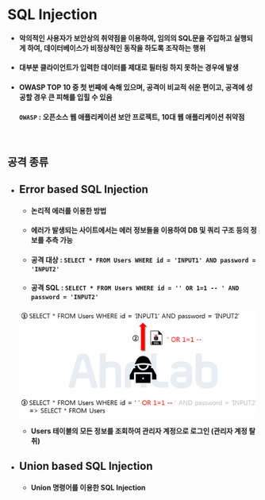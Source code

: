 # SQL Injection
* #### 악의적인 사용자가 보안상의 취약점을 이용하여, 임의의 SQL문을 주입하고 실행되게 하여, 데이터베이스가 비정상적인 동작을 하도록 조작하는 행위
* #### 대부분 클라이언트가 입력한 데이터를 제대로 필터링 하지 못하는 경우에 발생
* #### OWASP TOP 10 중 첫 번째에 속해 있으며, 공격이 비교적 쉬운 편이고, 공격에 성공할 경우 큰 피해를 입힐 수 있음
    #### `OWASP` : 오픈소스 웹 애플리케이션 보안 프로젝트, 10대 웹 애플리케이션 취약점

<br/>

## 공격 종류
* ## Error based SQL Injection
    * #### 논리적 에러를 이용한 방법
    * #### 에러가 발생되는 사이트에서는 에러 정보들을 이용하여 DB 및 쿼리 구조 등의 정보를 추측 가능
    * #### 공격 대상 : `SELECT * FROM Users WHERE id = 'INPUT1' AND password = 'INPUT2'`
    * #### 공격 SQL : `SELECT * FROM Users WHERE id = '' OR 1=1 -- ' AND password = 'INPUT2'`
    ![](../CS_IMG/Error_based.png)
    * #### Users 테이블의 모든 정보를 조회하여 관리자 계정으로 로그인 (관리자 계정 탈취)
* ##  Union based SQL Injection
  * #### Union 명령어를 이용한 SQL Injection